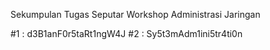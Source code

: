 Sekumpulan Tugas Seputar Workshop Administrasi Jaringan

#1 : d3B1anF0r5taRt1ngW4J
#2 : Sy5t3mAdm1ini5tr4ti0n
